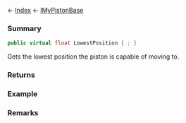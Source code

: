 ← [Index](Api-Index) ← [IMyPistonBase](Sandbox.ModAPI.Ingame.IMyPistonBase)

### Summary

```csharp
public virtual float LowestPosition { ; }
```

Gets the lowest position the piston is capable of moving to.

### Returns

### Example

### Remarks

